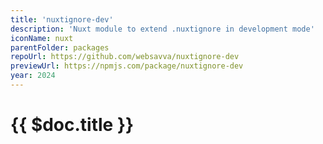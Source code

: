 ```yaml
---
title: 'nuxtignore-dev'
description: 'Nuxt module to extend .nuxtignore in development mode'
iconName: nuxt
parentFolder: packages
repoUrl: https://github.com/websavva/nuxtignore-dev
previewUrl: https://npmjs.com/package/nuxtignore-dev
year: 2024
---
```



# {{ $doc.title }}